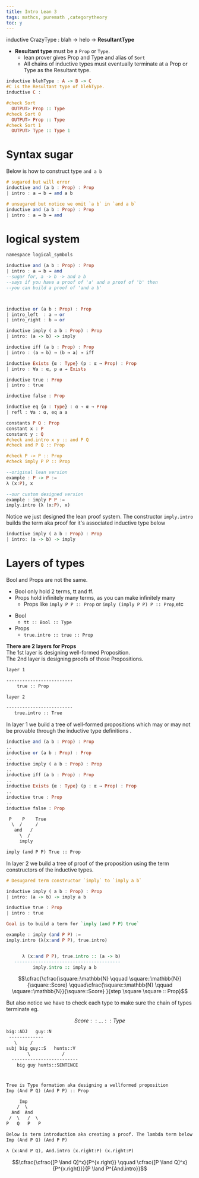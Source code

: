 ```yaml
---
title: Intro Lean 3
tags: mathcs, puremath ,categorytheory
toc: y
---
```


inductive CrazyType : blah -> helo -> **ResultantType**  

* **Resultant type**  must be a `Prop` or `Type`.
  * lean prover gives Prop and Type and alias of `Sort`
  * All chains of inductive types must eventually terminate at a Prop or Type as the Resultant type.

```hs
inductive blehType : A -> B -> C
#C is the Resultant type of blehType.
inductive C : 

```

```hs
#check Sort 
  OUTPUT> Prop :: Type
#check Sort 0  
  OUTPUT> Prop :: Type
#check Sort 1
  OUTPUT> Type :: Type 1
```

# Syntax sugar

Below is how to construct type `and a b`

```hs
# sugared but will error
inductive and (a b : Prop) : Prop
| intro : a → b → and a b
```

```hs
# unsugared but notice we omit `a b` in `and a b`
inductive and (a b : Prop) : Prop
| intro : a → b → and
```

# logical system

```hs
namespace logical_symbols

inductive and (a b : Prop) : Prop
| intro : a → b → and
--sugar for, a -> b -> and a b
--says if you have a proof of 'a' and a proof of 'b' then
--you can build a proof of 'and a b'



inductive or (a b : Prop) : Prop
| intro_left  : a → or
| intro_right : b → or

inductive imply ( a b : Prop) : Prop 
| intro: (a -> b) -> imply

inductive iff (a b : Prop) : Prop
| intro : (a → b) → (b → a) → iff

inductive Exists {α : Type} (p : α → Prop) : Prop
| intro : ∀a : α, p a → Exists

inductive true : Prop
| intro : true

inductive false : Prop

inductive eq {α : Type} : α → α → Prop
| refl : ∀a : α, eq a a
```

```hs
constants P Q : Prop
constant x : P 
constant y : Q
#check and.intro x y :: and P Q
#check and P Q :: Prop

#check P -> P :: Prop
#check imply P P :: Prop

```

```hs
--original lean version
example : P -> P :=
λ (x:P), x

--our custom designed version
example : imply P P :=
imply.intro (λ (x:P), x)
```

Notice we just designed the lean proof system.
The constructor `imply.intro` builds the term aka proof for it's associated inductive type below  
```hs
inductive imply ( a b : Prop) : Prop 
| intro: (a -> b) -> imply
```


# Layers of types

Bool and Props are not the same.  

* Bool only hold 2 terms, tt and ff.  
* Props hold infinitely many terms, as you can make infinitely many   
    * Props like `imply P P :: Prop` or `imply (imply P P) P :: Prop`,etc
<!--  -->
* Bool
  * `tt :: Bool :: Type`
* Props
  * `true.intro :: true :: Prop`

**There are 2 layers for Props**  
The 1st layer is designing well-formed Proposition.   
The 2nd layer is designing proofs of those Propositions.  


```txt
layer 1

-------------------------
    true :: Prop

layer 2

-------------------------
   true.intro :: True
```

In layer 1 we build a tree of well-formed propositions which may or may not be provable through the inductive type definitions .
```hs
inductive and (a b : Prop) : Prop
..
inductive or (a b : Prop) : Prop
..
inductive imply ( a b : Prop) : Prop 
..
inductive iff (a b : Prop) : Prop
..
inductive Exists {α : Type} (p : α → Prop) : Prop
..
inductive true : Prop
..
inductive false : Prop
```


```txt
 P    P    True
  \  /     /
   and   /
     \  /
     imply

imply (and P P) True :: Prop
```

In layer 2 we build a tree of proof of the proposition using the term constructors of the inductive types.

```hs
# Desugared term constructor `imply` to `imply a b`

inductive imply ( a b : Prop) : Prop 
| intro: (a -> b) -> imply a b

inductive true : Prop
| intro : true

Goal is to build a term for `imply (and P P) true`

example : imply (and P P) :=
imply.intro (λ(x:and P P), true.intro)


      λ (x:and P P), true.intro :: (a -> b)
   ----------------------------------------
          imply.intro :: imply a b
```



$$\cfrac{\cfrac{\square::\mathbb{N} \qquad \square::\mathbb{N}}{\square::Score} \qquad\cfrac{\square::\mathbb{N} \qquad \square::\mathbb{N}}{\square::Score} }{step \square \square :: Prop}$$

But also notice we have to check each type to make sure the chain of types terminate eg.

$$Score :: ... :: Type$$

```txt
big::ADJ   guy::N  
 -------------           
   \     /        
subj big guy::S   hunts::V
        \            /
  -------------------------
    big guy hunts::SENTENCE
```


# 

```txt
Tree is Type formation aka designing a wellformed proposition
Imp (And P Q) (And P P) :: Prop 

     Imp
    /  \
  And  And
 /  \   /  \
P   Q   P   P

Below is term introduction aka creating a proof. The lambda term below has type 
Imp (And P Q) (And P P)

λ (x:And P Q), And.intro (x.right:P) (x.right:P)  

```
 
$$\cfrac{\cfrac{[P \land Q]^x}{P^{x.right}} \qquad \cfrac{[P \land Q]^x}{P^{x.right}}}{P \land P^{And.intro}}$$